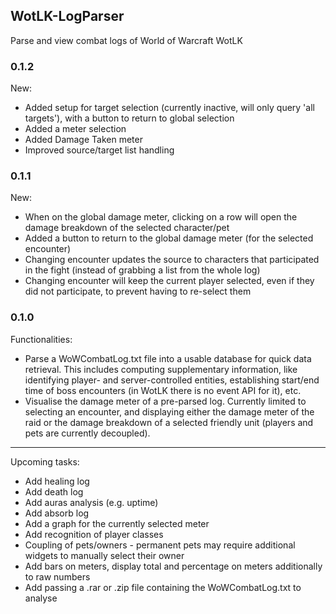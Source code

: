## WotLK-LogParser

Parse and view combat logs of World of Warcraft WotLK

### 0.1.2
New:
* Added setup for target selection (currently inactive, will only query 'all targets'), with a button to return to global selection
* Added a meter selection
* Added Damage Taken meter
* Improved source/target list handling

### 0.1.1
New:
* When on the global damage meter, clicking on a row will open the damage breakdown of the selected character/pet
* Added a button to return to the global damage meter (for the selected encounter)
* Changing encounter updates the source to characters that participated in the fight (instead of grabbing a list from the whole log)
* Changing encounter will keep the current player selected, even if they did not participate, to prevent having to re-select them

### 0.1.0

Functionalities:
* Parse a WoWCombatLog.txt file into a usable database for quick data retrieval. This includes computing supplementary information, like identifying player- and server-controlled entities, establishing start/end time of boss encounters (in WotLK there is no event API for it), etc.
* Visualise the damage meter of a pre-parsed log. Currently limited to selecting an encounter, and displaying either the damage meter of the raid or the damage breakdown of a selected friendly unit (players and pets are currently decoupled).

----

Upcoming tasks:
* Add healing log
* Add death log
* Add auras analysis (e.g. uptime)
* Add absorb log
* Add a graph for the currently selected meter
* Add recognition of player classes
* Coupling of pets/owners - permanent pets may require additional widgets to manually select their owner
* Add bars on meters, display total and percentage on meters additionally to raw numbers
* Add passing a .rar or .zip file containing the WoWCombatLog.txt to analyse
